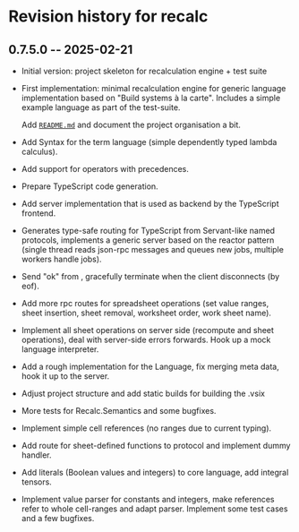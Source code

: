 # Revision history for recalc

## 0.7.5.0 -- 2025-02-21

* Initial version: project skeleton for recalculation engine + test suite
* First implementation: minimal recalculation engine for generic language
  implementation based on "Build systems à la carte". Includes a simple
  example language as part of the test-suite.

  Add [`README.md`](./README.md) and document the project organisation a bit.
* Add Syntax for the term language (simple dependently typed lambda calculus).
* Add support for operators with precedences.
* Prepare TypeScript code generation.
* Add server implementation that is used as backend by the TypeScript frontend.
* Generates type-safe routing for TypeScript from Servant-like named protocols,
  implements a generic server based on the reactor pattern (single thread reads
  json-rpc messages and queues new jobs, multiple workers handle jobs).
* Send "ok" from , gracefully terminate when the client disconnects (by eof).
* Add more rpc routes for spreadsheet operations (set value ranges,
  sheet insertion, sheet removal, worksheet order, work sheet name).
* Implement all sheet operations on server side (recompute and sheet operations),
  deal with server-side errors forwards. Hook up a mock language interpreter.
* Add a rough implementation for the Language, fix merging meta data, hook it
  up to the server.
* Adjust project structure and add static builds for building the .vsix
* More tests for Recalc.Semantics and some bugfixes.
* Implement simple cell references (no ranges due to current typing).
* Add route for sheet-defined functions to protocol and implement dummy handler.
* Add literals (Boolean values and integers) to core language, add integral
  tensors.
* Implement value parser for constants and integers, make references refer to
  whole cell-ranges and adapt parser. Implement some test cases and a few
  bugfixes.
